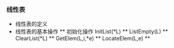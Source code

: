 ### 线性表
* 线性表的定义
* 线性表的基本操作
  ** 初始化操作  InitList(*L)
  ** ListEmpty(L)
  ** ClearList(*L)
  ** GetElem(L,i,*e)
  ** LocateElem(L,e)
  ** 
